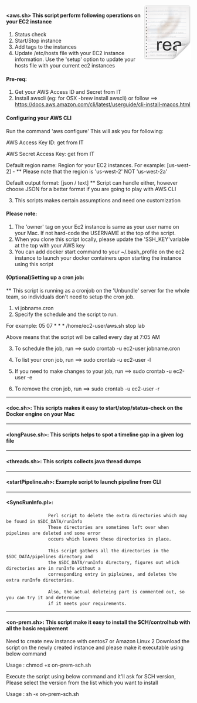 <img src="/images/readme.png" align="right" />

#### <aws.sh> This script perform following operations on your EC2 instance
1) Status check
2) Start/Stop instance
3) Add tags to the instances
4) Update /etc/hosts file with your EC2 instance information. 
   Use the 'setup' option to update your hosts file with your current ec2 instances

#### Pre-req:

1) Get your AWS Access ID and Secret from IT
2) Install awscli (eg: for OSX -brew install awscli) or follow ==> https://docs.aws.amazon.com/cli/latest/userguide/cli-install-macos.html

#### Configuring your AWS CLI
  Run the command 'aws configure'
  This will ask you for following:
  
AWS Access Key ID: get from IT 

AWS Secret Access Key: get from IT

Default region name: Region for your EC2 instances. For example:  [us-west-2] - ** Please note that the region is 'us-west-2' NOT 'us-west-2a'

Default output format:  [json / text] ** Script can handle either, however choose JSON for a better format if you are going to play with AWS CLI

3) This scripts makes certain assumptions and need one customization

#### Please note:

1) The 'owner' tag on your Ec2 instance is same as your user name on your Mac.
   If not hard-code the USERNAME at the top of the script.
2) When you clone this script locally, please update the 'SSH_KEY'variable at the top with your AWS key
3) You can add docker start command to your ~/.bash_profile on the ec2 instance to launch your docker containers upon starting the instance using this script 

      
#### (Optional)Setting up a cron job:

** This script is running as a cronjob on the 'Unbundle' server for the whole team, so individuals don't need to setup the cron job.

1) vi jobname.cron
2) Specify the schedule and the script to run.

  For example:
  05 07 * * *  /home/ec2-user/aws.sh stop lab
  
  Above means that the script will be called every day at 7:05 AM 
  
3) To schedule the job, run ==> sudo crontab -u ec2-user jobname.cron

4) To list your cron job, run ==> sudo crontab -u ec2-user -l

5) If you need to make changes to your job, run ==> sudo crontab -u ec2-user -e

6) To remove the cron job, run ==> sudo crontab -u ec2-user -r
  
*****************************************************************************************************************************************************************
#### <doc.sh>: This scripts makes it easy to start/stop/status-check on the Docker engine on your Mac

*****************************************************************************************************************************************************************
#### <longPause.sh>: This scripts helps to spot a timeline gap in a given log file

*****************************************************************************************************************************************************************
#### <threads.sh>: This scripts collects java thread dumps 

*****************************************************************************************************************************************************************
#### <startPipeline.sh>: Example script to launch pipeline from CLI

*****************************************************************************************************************************************************************
#### <SyncRunInfo.pl>: 

                    Perl script to delete the extra directories which may be found in $SDC_DATA/runInfo
                    These directories are sometimes left over when pipelines are deleted and some error
                    occurs which leaves these directories in place. 
                    
                    This script gathers all the directories in the $SDC_DATA/pipelines directory and
                    the $SDC_DATA/runInfo directory, figures out which directories are in runInfo without a
                    corresponding entry in pipleines, and deletes the extra runInfo directories.
                    
                    Also, the actual deleteing part is commented out, so you can try it and determine
                    if it meets your requirements. 

*****************************************************************************************************************************************************************                  
#### <on-prem.sh>: This script make it easy to install the SCH/controlhub with all the basic requirement


 Need to create new instance with centos7 or Amazon Linux 2 
 Download the script on the newly created instance and please make it executable using below command

 Usage : chmod +x on-prem-sch.sh

 Execute the script using below command and it'll ask for SCH version, Please select the version from the list which you want to install 

 Usage : sh -x on-prem-sch.sh
